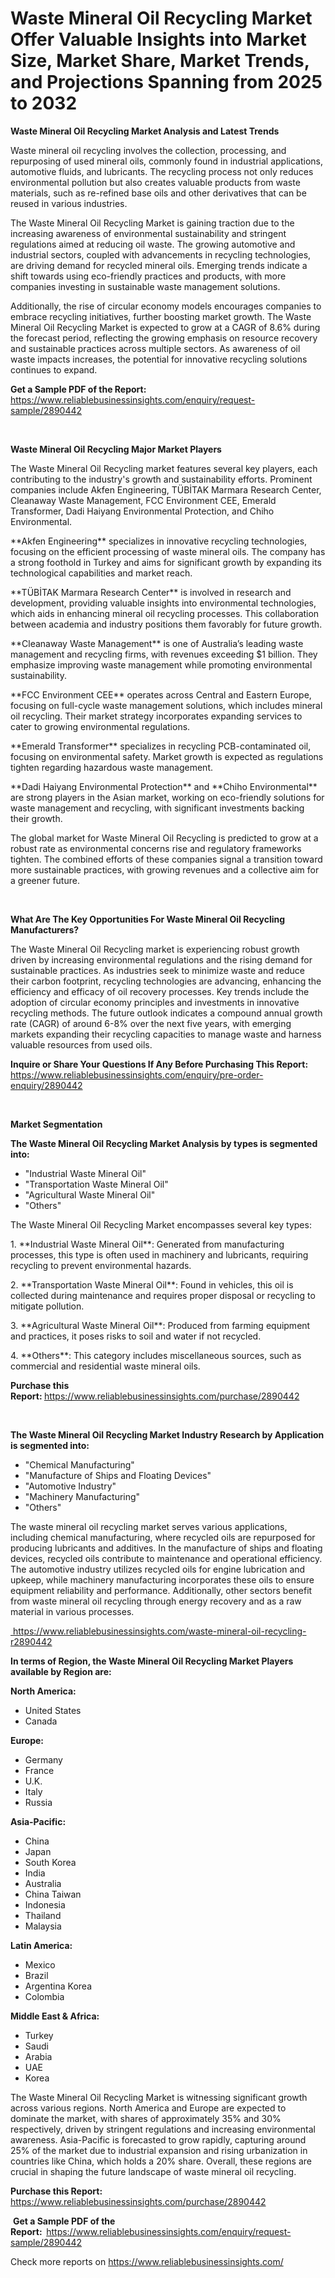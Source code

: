 <p><h1>Waste Mineral Oil Recycling Market Offer Valuable Insights into Market Size, Market Share, Market Trends, and Projections Spanning from 2025 to 2032</h1></p><p><strong>Waste Mineral Oil Recycling Market Analysis and Latest Trends</strong></p>
<p><p>Waste mineral oil recycling involves the collection, processing, and repurposing of used mineral oils, commonly found in industrial applications, automotive fluids, and lubricants. The recycling process not only reduces environmental pollution but also creates valuable products from waste materials, such as re-refined base oils and other derivatives that can be reused in various industries.</p><p>The Waste Mineral Oil Recycling Market is gaining traction due to the increasing awareness of environmental sustainability and stringent regulations aimed at reducing oil waste. The growing automotive and industrial sectors, coupled with advancements in recycling technologies, are driving demand for recycled mineral oils. Emerging trends indicate a shift towards using eco-friendly practices and products, with more companies investing in sustainable waste management solutions. </p><p>Additionally, the rise of circular economy models encourages companies to embrace recycling initiatives, further boosting market growth. The Waste Mineral Oil Recycling Market is expected to grow at a CAGR of 8.6% during the forecast period, reflecting the growing emphasis on resource recovery and sustainable practices across multiple sectors. As awareness of oil waste impacts increases, the potential for innovative recycling solutions continues to expand.</p></p>
<p><strong>Get a Sample PDF of the Report:&nbsp;</strong> <a href="https://www.reliablebusinessinsights.com/enquiry/request-sample/2890442?utm_campaign=3054&utm_medium=2&utm_source=Github&utm_content=ia&utm_term=14032025&utm_id=waste-mineral-oil-recycling">https://www.reliablebusinessinsights.com/enquiry/request-sample/2890442</a></p>
<p>&nbsp;</p>
<p><strong>Waste Mineral Oil Recycling Major Market Players</strong></p>
<p><p>The Waste Mineral Oil Recycling market features several key players, each contributing to the industry's growth and sustainability efforts. Prominent companies include Akfen Engineering, TÜBİTAK Marmara Research Center, Cleanaway Waste Management, FCC Environment CEE, Emerald Transformer, Dadi Haiyang Environmental Protection, and Chiho Environmental.</p><p>**Akfen Engineering** specializes in innovative recycling technologies, focusing on the efficient processing of waste mineral oils. The company has a strong foothold in Turkey and aims for significant growth by expanding its technological capabilities and market reach.</p><p>**TÜBİTAK Marmara Research Center** is involved in research and development, providing valuable insights into environmental technologies, which aids in enhancing mineral oil recycling processes. This collaboration between academia and industry positions them favorably for future growth.</p><p>**Cleanaway Waste Management** is one of Australia’s leading waste management and recycling firms, with revenues exceeding $1 billion. They emphasize improving waste management while promoting environmental sustainability.</p><p>**FCC Environment CEE** operates across Central and Eastern Europe, focusing on full-cycle waste management solutions, which includes mineral oil recycling. Their market strategy incorporates expanding services to cater to growing environmental regulations.</p><p>**Emerald Transformer** specializes in recycling PCB-contaminated oil, focusing on environmental safety. Market growth is expected as regulations tighten regarding hazardous waste management.</p><p>**Dadi Haiyang Environmental Protection** and **Chiho Environmental** are strong players in the Asian market, working on eco-friendly solutions for waste management and recycling, with significant investments backing their growth.</p><p>The global market for Waste Mineral Oil Recycling is predicted to grow at a robust rate as environmental concerns rise and regulatory frameworks tighten. The combined efforts of these companies signal a transition toward more sustainable practices, with growing revenues and a collective aim for a greener future.</p></p>
<p>&nbsp;</p>
<p><strong>What Are The Key Opportunities For Waste Mineral Oil Recycling Manufacturers?</strong></p>
<p><p>The Waste Mineral Oil Recycling market is experiencing robust growth driven by increasing environmental regulations and the rising demand for sustainable practices. As industries seek to minimize waste and reduce their carbon footprint, recycling technologies are advancing, enhancing the efficiency and efficacy of oil recovery processes. Key trends include the adoption of circular economy principles and investments in innovative recycling methods. The future outlook indicates a compound annual growth rate (CAGR) of around 6-8% over the next five years, with emerging markets expanding their recycling capacities to manage waste and harness valuable resources from used oils.</p></p>
<p><strong>Inquire or Share Your Questions If Any Before Purchasing This Report:</strong> <a href="https://www.reliablebusinessinsights.com/enquiry/pre-order-enquiry/2890442?utm_campaign=3054&utm_medium=2&utm_source=Github&utm_content=ia&utm_term=14032025&utm_id=waste-mineral-oil-recycling">https://www.reliablebusinessinsights.com/enquiry/pre-order-enquiry/2890442</a></p>
<p>&nbsp;</p>
<p><strong>Market Segmentation</strong></p>
<p><strong>The Waste Mineral Oil Recycling Market Analysis by types is segmented into:</strong></p>
<p><ul><li>"Industrial Waste Mineral Oil"</li><li>"Transportation Waste Mineral Oil"</li><li>"Agricultural Waste Mineral Oil"</li><li>"Others"</li></ul></p>
<p><p>The Waste Mineral Oil Recycling Market encompasses several key types: </p><p>1. **Industrial Waste Mineral Oil**: Generated from manufacturing processes, this type is often used in machinery and lubricants, requiring recycling to prevent environmental hazards.</p><p>  </p><p>2. **Transportation Waste Mineral Oil**: Found in vehicles, this oil is collected during maintenance and requires proper disposal or recycling to mitigate pollution.</p><p>3. **Agricultural Waste Mineral Oil**: Produced from farming equipment and practices, it poses risks to soil and water if not recycled.</p><p>4. **Others**: This category includes miscellaneous sources, such as commercial and residential waste mineral oils.</p></p>
<p><strong>Purchase this Report:&nbsp;</strong><a href="https://www.reliablebusinessinsights.com/purchase/2890442?utm_campaign=3054&utm_medium=2&utm_source=Github&utm_content=ia&utm_term=14032025&utm_id=waste-mineral-oil-recycling">https://www.reliablebusinessinsights.com/purchase/2890442</a></p>
<p>&nbsp;</p>
<p><strong>The Waste Mineral Oil Recycling Market Industry Research by Application is segmented into:</strong></p>
<p><ul><li>"Chemical Manufacturing"</li><li>"Manufacture of Ships and Floating Devices"</li><li>"Automotive Industry"</li><li>"Machinery Manufacturing"</li><li>"Others"</li></ul></p>
<p><p>The waste mineral oil recycling market serves various applications, including chemical manufacturing, where recycled oils are repurposed for producing lubricants and additives. In the manufacture of ships and floating devices, recycled oils contribute to maintenance and operational efficiency. The automotive industry utilizes recycled oils for engine lubrication and upkeep, while machinery manufacturing incorporates these oils to ensure equipment reliability and performance. Additionally, other sectors benefit from waste mineral oil recycling through energy recovery and as a raw material in various processes.</p></p>
<p><a href="https://www.reliablebusinessinsights.com/waste-mineral-oil-recycling-r2890442?utm_campaign=3054&utm_medium=2&utm_source=Github&utm_content=ia&utm_term=14032025&utm_id=waste-mineral-oil-recycling">&nbsp;https://www.reliablebusinessinsights.com/waste-mineral-oil-recycling-r2890442</a></p>
<p><strong>In terms of Region, the Waste Mineral Oil Recycling Market Players available by Region are:</strong></p>
<p>
    <p> <strong> North America: </strong>
        <ul>
            <li>United States</li>
            <li>Canada</li>
        </ul>
        </p> 
    <p> <strong> Europe: </strong>
        <ul>
            <li>Germany</li>
            <li>France</li>
            <li>U.K.</li>
            <li>Italy</li>
            <li>Russia</li>
        </ul>
        </p> 
    <p> <strong> Asia-Pacific: </strong>
        <ul>
            <li>China</li>
            <li>Japan</li>
            <li>South Korea</li>
            <li>India</li>
            <li>Australia</li>
            <li>China Taiwan</li>
            <li>Indonesia</li>
            <li>Thailand</li>
            <li>Malaysia</li>
        </ul>
        </p> 
    <p> <strong> Latin America: </strong>
        <ul>
            <li>Mexico</li>
            <li>Brazil</li>
            <li>Argentina Korea</li>
            <li>Colombia</li>
        </ul>
        </p> 
    <p> <strong> Middle East & Africa: </strong>
        <ul>
            <li>Turkey</li>
            <li>Saudi</li>
            <li>Arabia</li>
            <li>UAE</li>
            <li>Korea</li>
        </ul>
    </p>
    </p>
<p><p>The Waste Mineral Oil Recycling Market is witnessing significant growth across various regions. North America and Europe are expected to dominate the market, with shares of approximately 35% and 30% respectively, driven by stringent regulations and increasing environmental awareness. Asia-Pacific is forecasted to grow rapidly, capturing around 25% of the market due to industrial expansion and rising urbanization in countries like China, which holds a 20% share. Overall, these regions are crucial in shaping the future landscape of waste mineral oil recycling.</p></p>
<p><strong>Purchase this Report: </strong><a href="https://www.reliablebusinessinsights.com/purchase/2890442?utm_campaign=3054&utm_medium=2&utm_source=Github&utm_content=ia&utm_term=14032025&utm_id=waste-mineral-oil-recycling">https://www.reliablebusinessinsights.com/purchase/2890442</a></p>
<p>&nbsp;<strong>Get a Sample PDF of the Report:&nbsp;&nbsp;</strong><a href="https://www.reliablebusinessinsights.com/enquiry/request-sample/2890442?utm_campaign=3054&utm_medium=2&utm_source=Github&utm_content=ia&utm_term=14032025&utm_id=waste-mineral-oil-recycling">https://www.reliablebusinessinsights.com/enquiry/request-sample/2890442</a></p>
<p><strong></strong></p>
<p>Check more reports on <a href="https://www.reliablebusinessinsights.com/?utm_campaign=3054&utm_medium=2&utm_source=Github&utm_content=ia&utm_term=14032025&utm_id=waste-mineral-oil-recycling">https://www.reliablebusinessinsights.com/</a></p>